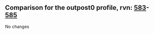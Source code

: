 ## Comparison for the outpost0 profile, rvn: [583](https://github.com/PRO100KatYT/FortniteProfileRevisions/tree/main/profiles/outpost0/583%20outpost0.json)-[585](https://github.com/PRO100KatYT/FortniteProfileRevisions/tree/main/profiles/outpost0/585%20outpost0.json)

No changes
